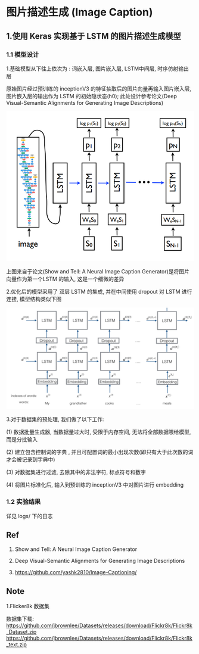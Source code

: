 
# 图片描述生成 (Image Caption) 

## 1.使用 Keras 实现基于 LSTM 的图片描述生成模型

### 1.1 模型设计

1.基础模型从下往上依次为 : 词嵌入层, 图片嵌入层, LSTM中间层, 时序仿射输出层

原始图片经过预训练的 inceptionV3 的特征抽取后的图片向量再输入图片嵌入层, 图片嵌入层的输出作为 LSTM 的初始隐状态(h0);
此处设计参考论文(Deep Visual-Semantic Alignments for Generating Image Descriptions)

![avatar](docs/images/LSTM.png) 

上图来自于论文(Show and Tell: A Neural Image Caption Generator)是将图片向量作为第一个LSTM 的输入, 这是一个细微的差异

2.优化后的模型采用了 双层 LSTM 的集成, 并在中间使用 dropout 对 LSTM 进行连接, 模型结构类似下图

![avatar](docs/images/LSTM_dropout.png) 

3.对于数据集的预处理, 我们做了以下工作:

(1) 数据批量生成器, 当数据量过大时, 受限于内存空间, 无法将全部数据喂给模型, 而是分批输入 

(2) 建立包含控制词的字典 , 并且可配置词的最小出现次数(即只有大于此次数的词才会被记录到字典中)

(3) 对数据集进行过滤, 去除其中的非法字符, 标点符号和数字

(4) 将图片标准化后, 输入到预训练的 inceptionV3 中对图片进行 embedding 


### 1.2 实验结果

详见 logs/ 下的日志

## Ref

1. Show and Tell: A Neural Image Caption Generator

2. Deep Visual-Semantic Alignments for Generating Image Descriptions

3. https://github.com/yashk2810/Image-Captioning/


## Note

1.Flicker8k 数据集

数据集下载: 
https://github.com/jbrownlee/Datasets/releases/download/Flickr8k/Flickr8k_Dataset.zip
https://github.com/jbrownlee/Datasets/releases/download/Flickr8k/Flickr8k_text.zip